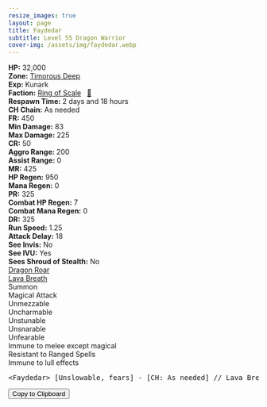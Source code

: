 ```yaml
---
resize_images: true
layout: page
title: Faydedar
subtitle: Level 55 Dragon Warrior
cover-img: /assets/img/faydedar.webp
---
```


<div class="info-section">
<div class="info-item"><strong>HP:</strong> 32,000</div>
<div class="info-item"><strong>Zone:</strong> <a href="https://www.pqdi.cc/zone/96" target="_blank">Timorous Deep</a></div>
<div class="info-item"><strong>Exp:</strong> Kunark</div>
<div class="info-item"><strong>Faction:</strong> <a href="https://www.pqdi.cc/faction/304" target="_blank">Ring of Scale</a>&nbsp;&nbsp;&nbsp;<a href="https://www.pqdi.cc/npc/96089" target="_blank" title="View NPC on PQDI">🔗</a></div>
</div>

<div class="info-lockout">
<div class="info-lockoutitem"><strong>Respawn Time:</strong> 2 days and 18 hours </div>
<div class="info-lockoutitem"><strong>CH Chain:</strong> As needed</div>
</div>

<div class="stats-grid">
<div class="stats-row">
<div class="stats-cell"><strong>FR:</strong> 450</div>
<div class="stats-cell"><strong>Min Damage:</strong> 83</div>
<div class="stats-cell"><strong>Max Damage:</strong> 225</div>
</div>
<div class="stats-row">
<div class="stats-cell"><strong>CR:</strong> 50</div>
<div class="stats-cell"><strong>Aggro Range:</strong> 200</div>
<div class="stats-cell"><strong>Assist Range:</strong> 0</div>
</div>
<div class="stats-row">
<div class="stats-cell"><strong>MR:</strong> 425</div>
<div class="stats-cell"><strong>HP Regen:</strong> 950</div>
<div class="stats-cell"><strong>Mana Regen:</strong> 0</div>
</div>
<div class="stats-row">
<div class="stats-cell"><strong>PR:</strong> 325</div>
<div class="stats-cell"><strong>Combat HP Regen:</strong> 7</div>
<div class="stats-cell"><strong>Combat Mana Regen:</strong> 0</div>
</div>
<div class="stats-row">
<div class="stats-cell"><strong>DR:</strong> 325</div>
<div class="stats-cell"><strong>Run Speed:</strong> 1.25</div>
<div class="stats-cell"><strong>Attack Delay:</strong> 18</div>
</div>
<div class="stats-row">
<div class="stats-cell"><strong>See Invis:</strong> No</div>
<div class="stats-cell"><strong>See IVU:</strong> Yes</div>
<div class="stats-cell"><strong>Sees Shroud of Stealth:</strong> No</div>
</div>
</div>

<div class="spell-grid">
<div class="spell-cell"><a href="https://www.pqdi.cc/spell/789" target="_blank">Dragon Roar</a></div>
<div class="spell-cell"><a href="https://www.pqdi.cc/spell/861" target="_blank">Lava Breath</a></div>
</div>

<div class="ability-grid">
<div class="ability-cell">Summon</div>
<div class="ability-cell">Magical Attack</div>
<div class="ability-cell">Unmezzable</div>
<div class="ability-cell">Uncharmable</div>
<div class="ability-cell">Unstunable</div>
<div class="ability-cell">Unsnarable</div>
<div class="ability-cell">Unfearable</div>
<div class="ability-cell">Immune to melee except magical</div>
<div class="ability-cell">Resistant to Ranged Spells</div>
<div class="ability-cell">Immune to lull effects</div>
</div>

<div class="copy-text-container"><pre class="copy-text-content" id="copy-box">&lt;Faydedar&gt; [Unslowable, fears] - [CH: As needed] // Lava Breath (PBAOE, 300 rng FR, 0 check, 12s CD): 500 dmg AOE + 1 slot dispel // Dragon Roar (PBAOE, 300 rng, MR, -150 check, 36s CD): 18s max duration fear **Keep junk buff in top slot**</pre><button class="copy-button" onclick="copyText('copy-box')">Copy to Clipboard</button></div>